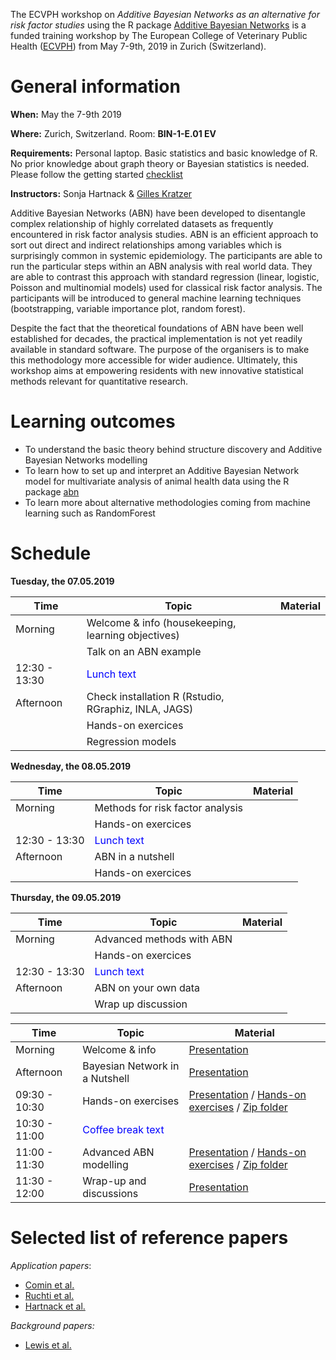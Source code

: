 
The ECVPH workshop on *Additive Bayesian Networks as an alternative for risk factor studies* using the R package [Additive Bayesian Networks](https://cran.r-project.org/package=abn) is a funded training workshop by The European College of Veterinary Public Health ([ECVPH](https://ecvph.org/meetings-events/ecvph-residents-workshop-abn-modeling)) from May 7-9th, 2019 in Zurich (Switzerland).

# General information

**When:** May the 7-9th 2019

**Where:** Zurich, Switzerland. Room: **BIN-1-E.01 EV**

**Requirements:** Personal laptop. Basic statistics and basic knowledge of R. No prior knowledge about graph theory or Bayesian statistics is needed. Please follow the getting started [checklist](getting_started.md)

**Instructors:** Sonja Hartnack & [Gilles Kratzer](https://gilleskratzer.netlify.com/)

Additive Bayesian Networks (ABN) have been developed to disentangle complex relationship of highly correlated datasets as frequently encountered in risk factor analysis studies. ABN is an efficient approach to sort out direct and indirect relationships among variables which is surprisingly common in systemic epidemiology. The participants are able to run the particular steps within an ABN analysis with real world data. They are able to contrast this approach with standard regression (linear, logistic, Poisson and multinomial models) used for classical risk factor analysis. The participants will be introduced to general machine learning techniques (bootstrapping, variable importance plot, random forest).

Despite the fact that the theoretical foundations of ABN have been well established for decades, the practical implementation is not yet readily available in standard software. The purpose of the organisers is to make this methodology more accessible for wider audience. Ultimately, this workshop aims at empowering residents with new innovative statistical methods relevant for quantitative research.

# Learning outcomes

- To understand the basic theory behind structure discovery and Additive Bayesian
Networks modelling
- To learn how to set up and interpret an Additive Bayesian Network model for
multivariate analysis of animal health data using the R package [abn](https://cran.r-project.org/package=abn)
- To learn more about alternative methodologies coming from machine learning such as RandomForest

# Schedule

**Tuesday, the 07.05.2019**

| Time         | Topic                          | Material|
|--------------|--------------------------------|---------|
| Morning      | Welcome & info (housekeeping, learning objectives)||
|              | Talk on an ABN example         |         |
| 12:30 - 13:30| <span style="color:blue"> Lunch text</span> ||
| Afternoon    | Check installation R (Rstudio, RGraphiz, INLA, JAGS)||
|         | Hands-on exercices ||
|              | Regression models        |         |

**Wednesday, the 08.05.2019**

| Time         | Topic                          | Material|
|--------------|--------------------------------|---------|
| Morning      | Methods for risk factor analysis||
|              | Hands-on exercices         |         |
| 12:30 - 13:30| <span style="color:blue"> Lunch text</span> ||
| Afternoon    | ABN in a nutshell |         |
|              | Hands-on exercices          |         |



**Thursday, the 09.05.2019**

| Time         | Topic                          | Material|
|--------------|--------------------------------|---------|
| Morning      | Advanced methods with ABN||
|              | Hands-on exercices         |         |
| 12:30 - 13:30| <span style="color:blue"> Lunch text</span> ||
| Afternoon    | ABN on your own data |         |
|              | Wrap up discussion                               |         |



| Time         | Topic                          | Material|
|--------------|--------------------------------|---------|
| Morning      | Welcome & info                 | [Presentation](source/Presentations/Workshop_schedule.pdf)|
| Afternoon    | Bayesian Network in a Nutshell | [Presentation](source/Presentations/gk_intro.pdf)|
| 09:30 - 10:30| Hands-on exercises              | [Presentation](source/Presentations/Hands-on_exercise.pdf) / [Hands-on exercises](Excercise_SVEPM.html) / [Zip folder](source/Material/HO1.zip)|
| 10:30 - 11:00| <span style="color:blue"> Coffee break text</span> ||
| 11:00 - 11:30| Advanced ABN modelling|[Presentation](source/Presentations/gk_advance.pdf) / [Hands-on exercises](Excercise_advances.html) / [Zip folder](source/Material/HO2.zip)|
| 11:30 - 12:00| Wrap-up and discussions | [Presentation](source/Presentations/Discussion.pdf) |

#  Selected list of reference papers

*Application papers*:
- [Comin et al.](https://www.sciencedirect.com/science/article/pii/S0167587718304665?via%3Dihub#kwd0010)
- [Ruchti et al.](https://www.sciencedirect.com/science/article/pii/S0167587718306159?via%3Dihub)
- [Hartnack et al.](https://bmcvetres.biomedcentral.com/articles/10.1186/s12917-016-0649-0)

*Background papers:*
- [Lewis et al.](https://ete-online.biomedcentral.com/articles/10.1186/1742-7622-10-4)
